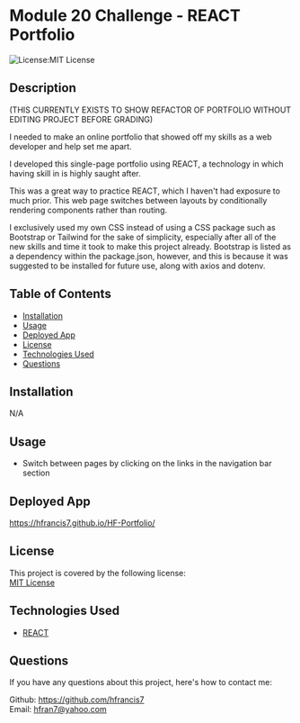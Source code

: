 # Module 20 Challenge - REACT Portfolio
  ![License:MIT License](https://img.shields.io/badge/License-MIT-yellow.svg) 

  ## Description
  
  (THIS CURRENTLY EXISTS TO SHOW REFACTOR OF PORTFOLIO WITHOUT EDITING PROJECT BEFORE GRADING)
  
  I needed to make an online portfolio that showed off my skills as a web developer and help set me apart.
  
  I developed this single-page portfolio using REACT, a technology in which having skill in is highly saught after.
  
  This was a great way to practice REACT, which I haven't had exposure to much prior. This web page switches between layouts by conditionally rendering components rather than routing.
  
  I exclusively used my own CSS instead of using a CSS package such as Bootstrap or Tailwind for the sake of simplicity, especially after all of the new skills and time it took to make this project already. Bootstrap is listed as a dependency within the package.json, however, and this is because it was suggested to be installed for future use, along with axios and dotenv.
  
  
  ## Table of Contents
  
  - [Installation](#installation)
  - [Usage](#usage)
  - [Deployed App](#deployed-app)
  - [License](#license)
  - [Technologies Used](#technologies-used)
  - [Questions](#questions)
  
  ## Installation
  
  N/A
  
  ## Usage
  
  - Switch between pages by clicking on the links in the navigation bar section
  
  ## Deployed App
  
  https://hfrancis7.github.io/HF-Portfolio/

  ## License
  This project is covered by the following license: <br>
  [MIT License](https://choosealicense.com/licenses/mit/)
  
  ## Technologies Used
  - [REACT](https://react.dev/)
  
  ## Questions
  
  If you have any questions about this project, here's how to contact me:
  
  Github: https://github.com/hfrancis7 <br>
  Email: hfran7@yahoo.com

